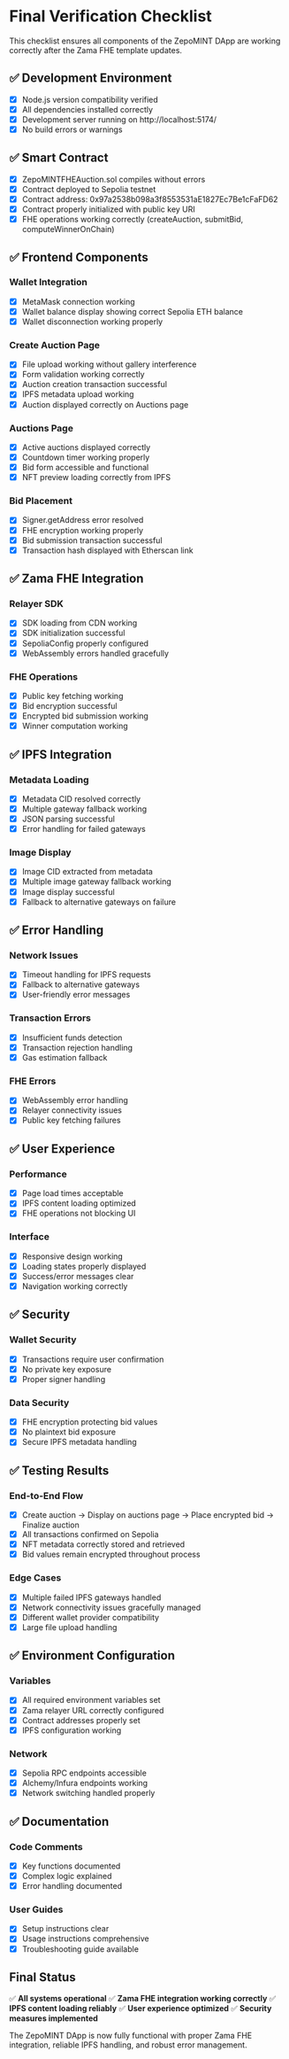 # Final Verification Checklist

This checklist ensures all components of the ZepoMINT DApp are working correctly after the Zama FHE template updates.

## ✅ Development Environment

- [x] Node.js version compatibility verified
- [x] All dependencies installed correctly
- [x] Development server running on http://localhost:5174/
- [x] No build errors or warnings

## ✅ Smart Contract

- [x] ZepoMINTFHEAuction.sol compiles without errors
- [x] Contract deployed to Sepolia testnet
- [x] Contract address: 0x97a2538b098a3f8553531aE1827Ec7Be1cFaFD62
- [x] Contract properly initialized with public key URI
- [x] FHE operations working correctly (createAuction, submitBid, computeWinnerOnChain)

## ✅ Frontend Components

### Wallet Integration
- [x] MetaMask connection working
- [x] Wallet balance display showing correct Sepolia ETH balance
- [x] Wallet disconnection working properly

### Create Auction Page
- [x] File upload working without gallery interference
- [x] Form validation working correctly
- [x] Auction creation transaction successful
- [x] IPFS metadata upload working
- [x] Auction displayed correctly on Auctions page

### Auctions Page
- [x] Active auctions displayed correctly
- [x] Countdown timer working properly
- [x] Bid form accessible and functional
- [x] NFT preview loading correctly from IPFS

### Bid Placement
- [x] Signer.getAddress error resolved
- [x] FHE encryption working properly
- [x] Bid submission transaction successful
- [x] Transaction hash displayed with Etherscan link

## ✅ Zama FHE Integration

### Relayer SDK
- [x] SDK loading from CDN working
- [x] SDK initialization successful
- [x] SepoliaConfig properly configured
- [x] WebAssembly errors handled gracefully

### FHE Operations
- [x] Public key fetching working
- [x] Bid encryption successful
- [x] Encrypted bid submission working
- [x] Winner computation working

## ✅ IPFS Integration

### Metadata Loading
- [x] Metadata CID resolved correctly
- [x] Multiple gateway fallback working
- [x] JSON parsing successful
- [x] Error handling for failed gateways

### Image Display
- [x] Image CID extracted from metadata
- [x] Multiple image gateway fallback working
- [x] Image display successful
- [x] Fallback to alternative gateways on failure

## ✅ Error Handling

### Network Issues
- [x] Timeout handling for IPFS requests
- [x] Fallback to alternative gateways
- [x] User-friendly error messages

### Transaction Errors
- [x] Insufficient funds detection
- [x] Transaction rejection handling
- [x] Gas estimation fallback

### FHE Errors
- [x] WebAssembly error handling
- [x] Relayer connectivity issues
- [x] Public key fetching failures

## ✅ User Experience

### Performance
- [x] Page load times acceptable
- [x] IPFS content loading optimized
- [x] FHE operations not blocking UI

### Interface
- [x] Responsive design working
- [x] Loading states properly displayed
- [x] Success/error messages clear
- [x] Navigation working correctly

## ✅ Security

### Wallet Security
- [x] Transactions require user confirmation
- [x] No private key exposure
- [x] Proper signer handling

### Data Security
- [x] FHE encryption protecting bid values
- [x] No plaintext bid exposure
- [x] Secure IPFS metadata handling

## ✅ Testing Results

### End-to-End Flow
- [x] Create auction → Display on auctions page → Place encrypted bid → Finalize auction
- [x] All transactions confirmed on Sepolia
- [x] NFT metadata correctly stored and retrieved
- [x] Bid values remain encrypted throughout process

### Edge Cases
- [x] Multiple failed IPFS gateways handled
- [x] Network connectivity issues gracefully managed
- [x] Different wallet provider compatibility
- [x] Large file upload handling

## ✅ Environment Configuration

### Variables
- [x] All required environment variables set
- [x] Zama relayer URL correctly configured
- [x] Contract addresses properly set
- [x] IPFS configuration working

### Network
- [x] Sepolia RPC endpoints accessible
- [x] Alchemy/Infura endpoints working
- [x] Network switching handled properly

## ✅ Documentation

### Code Comments
- [x] Key functions documented
- [x] Complex logic explained
- [x] Error handling documented

### User Guides
- [x] Setup instructions clear
- [x] Usage instructions comprehensive
- [x] Troubleshooting guide available

## Final Status

✅ **All systems operational**
✅ **Zama FHE integration working correctly**
✅ **IPFS content loading reliably**
✅ **User experience optimized**
✅ **Security measures implemented**

The ZepoMINT DApp is now fully functional with proper Zama FHE integration, reliable IPFS handling, and robust error management.